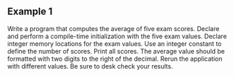 ## Example 1

Write a program that computes the average of five exam scores. 
  Declare and perform a compile-time initialization with the five exam values. 
  Declare integer memory locations for the exam values. Use an integer constant to define the number of scores.
  Print all scores. The average value should be formatted with two digits to the right of the decimal. 
  Rerun the application with different values. Be sure to desk check your results.
